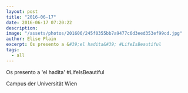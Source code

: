 ```yaml
---
layout: post
title: "2016-06-17"
date: 2016-06-17 07:20:22
description: 
image: "/assets/photos/201606/245f0355bb7a9477c6d3eed353ef99cd.jpg"
author: Elise Plain
excerpt: Os presento a &#39;el hadita&#39; #LifeIsBeautiful
tags: 
  - all
---
```


Os presento a &#39;el hadita&#39; #LifeIsBeautiful
<p></p>
Campus der Universität Wien
